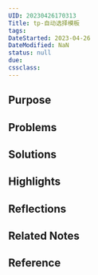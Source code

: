 ```yaml
---
UID: 20230426170313
Title: tp-自动选择模板
tags:
DateStarted: 2023-04-26
DateModified: NaN
status: null
due:
cssclass:
---
```


## Purpose

## Problems

## Solutions

## Highlights

## Reflections

## Related Notes

## Reference
